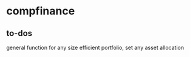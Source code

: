 # compfinance

## to-dos
general function for any size efficient portfolio, set any asset allocation
